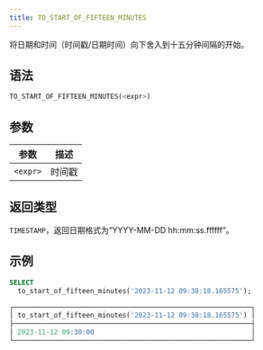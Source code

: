 ```yaml
---
title: TO_START_OF_FIFTEEN_MINUTES
---
```


将日期和时间（时间戳/日期时间）向下舍入到十五分钟间隔的开始。

## 语法

```sql
TO_START_OF_FIFTEEN_MINUTES(<expr>)
```

## 参数

| 参数       | 描述     |
|-----------|---------|
| `<expr>`  | 时间戳   |

## 返回类型

`TIMESTAMP`，返回日期格式为“YYYY-MM-DD hh:mm:ss.ffffff”。

## 示例

```sql
SELECT
  to_start_of_fifteen_minutes('2023-11-12 09:38:18.165575');

┌───────────────────────────────────────────────────────────┐
│ to_start_of_fifteen_minutes('2023-11-12 09:38:18.165575') │
├───────────────────────────────────────────────────────────┤
│ 2023-11-12 09:30:00                                       │
└───────────────────────────────────────────────────────────┘
```